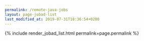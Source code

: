 ```yaml
---
permalink: /remote-java-jobs
layout: page-jobad-list
last_modified_at: 2019-07-31T18:36:54+0200
---
```

{% include render_jobad_list.html permalink=page.permalink %}
